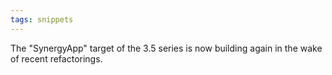 ```yaml
---
tags: snippets
---
```


The "SynergyApp" target of the 3.5 series is now building again in the wake of recent refactorings.
